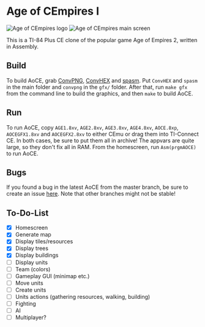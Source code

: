 # Age of CEmpires I
![Age of CEmpires logo](https://i.imgur.com/655vywO.png)
![Age of CEmpires main screen](https://i.imgur.com/1Pe3326.png)

This is a TI-84 Plus CE clone of the popular game Age of Empires 2, written in Assembly.

## Build
To build AoCE, grab [ConvPNG](https://github.com/mateoconlechuga/convpng/releases), [ConvHEX](https://github.com/mateoconlechuga/convhex/releases) and [spasm](https://github.com/alberthdev/spasm-ng/releases). Put `ConvHEX` and `spasm` in the main folder and `convpng` in the `gfx/` folder. After that, run `make gfx` from the command line to build the graphics, and then `make` to build AoCE.

## Run
To run AoCE, copy `AGE1.8xv`, `AGE2.8xv`, `AGE3.8xv`, `AGE4.8xv`, `AOCE.8xp`, `AOCEGFX1.8xv` and `AOCEGFX2.8xv` to either CEmu or drag them into TI-Connect CE. In both cases, be sure to put them all in archive! The appvars are quite large, so they don't fix all in RAM. From the homescreen, run `Asm(prgmAOCE)` to run AoCE.

## Bugs
If you found a bug in the latest AoCE from the master branch, be sure to create an issue [here](https://github.com/PeterTillema/Age-Of-CEmpires-I/issues). Note that other branches might not be stable!

## To-Do-List
- [x] Homescreen
- [x] Generate map
- [x] Display tiles/resources
- [x] Display trees
- [x] Display buildings
- [ ] Display units
- [ ] Team (colors)
- [ ] Gameplay GUI (minimap etc.)
- [ ] Move units
- [ ] Create units
- [ ] Units actions (gathering resources, walking, building)
- [ ] Fighting
- [ ] AI
- [ ] Multiplayer?

